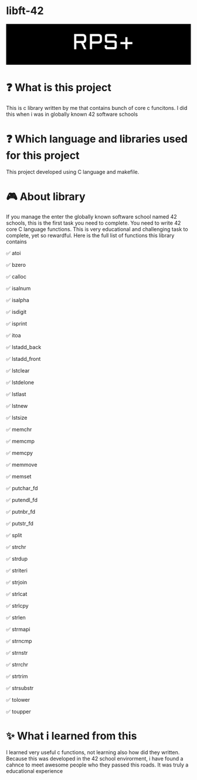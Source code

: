 # libft-42

[![rps+ logo](https://github.com/SellTrack/RPS/blob/main/RPS/sprites/rpslogo.jpg?raw=true
)](https://github.com/SellTrack/RPS/blob/main/RPS/sprites/rpslogo.jpg?raw=true
)


# :question: What is this project
 This is c library written by me that contains bunch of core c funcitons. I did this when i was in globally known 42 software schools 

 # :question: Which language and libraries used for this project
 This project developed using C language and makefile.

 # :video_game: About library
 If you manage the enter the globally known software school named 42 schools, this is the first task you need to complete. You need to write 42 core C language functions. This is very educational and challenging task to complete, yet so rewardful. Here is the full list of functions this library contains

:white_check_mark: atoi

:white_check_mark: bzero

:white_check_mark: calloc

:white_check_mark: isalnum

:white_check_mark: isalpha

:white_check_mark: isdigit

:white_check_mark: isprint

:white_check_mark: itoa

:white_check_mark: lstadd_back

:white_check_mark: lstadd_front

:white_check_mark: lstclear

:white_check_mark: lstdelone

:white_check_mark: lstlast

:white_check_mark: lstnew

:white_check_mark: lstsize

:white_check_mark: memchr

:white_check_mark: memcmp

:white_check_mark: memcpy

:white_check_mark: memmove

:white_check_mark: memset

:white_check_mark: putchar_fd

:white_check_mark: putendl_fd

:white_check_mark: putnbr_fd

:white_check_mark: putstr_fd

:white_check_mark: split

:white_check_mark: strchr

:white_check_mark: strdup

:white_check_mark: striteri

:white_check_mark: strjoin

:white_check_mark: strlcat

:white_check_mark: strlcpy

:white_check_mark: strlen

:white_check_mark: strmapi

:white_check_mark: strncmp

:white_check_mark: strnstr

:white_check_mark: strrchr

:white_check_mark: strtrim

:white_check_mark: strsubstr

:white_check_mark: tolower

:white_check_mark: toupper


 # :sparkles: What i learned from this
 I learned very useful c functions, not learning also how did they written. Because this was developed in the 42 school envirorment, i have found a cahnce to meet awesome people who they passed this roads. It was truly a educational experience

 



